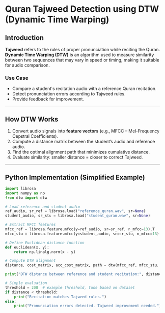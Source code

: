 # Quran Tajweed Detection using DTW (Dynamic Time Warping)

## Introduction
**Tajweed** refers to the rules of proper pronunciation while reciting the Quran.  
**Dynamic Time Warping (DTW)** is an algorithm used to measure similarity between two sequences that may vary in speed or timing, making it suitable for audio comparison.

### Use Case
- Compare a student's recitation audio with a reference Quran recitation.  
- Detect pronunciation errors according to Tajweed rules.  
- Provide feedback for improvement.

---

## How DTW Works
1. Convert audio signals into **feature vectors** (e.g., MFCC – Mel-Frequency Cepstral Coefficients).  
2. Compute a distance matrix between the student’s audio and reference audio.  
3. Find the optimal alignment path that minimizes cumulative distance.  
4. Evaluate similarity: smaller distance = closer to correct Tajweed.

---

## Python Implementation (Simplified Example)
```python
import librosa
import numpy as np
from dtw import dtw

# Load reference and student audio
ref_audio, sr_ref = librosa.load("reference_quran.wav", sr=None)
student_audio, sr_stu = librosa.load("student_quran.wav", sr=None)

# Extract MFCC features
mfcc_ref = librosa.feature.mfcc(y=ref_audio, sr=sr_ref, n_mfcc=13).T
mfcc_stu = librosa.feature.mfcc(y=student_audio, sr=sr_stu, n_mfcc=13).T

# Define Euclidean distance function
def euclidean(x, y):
    return np.linalg.norm(x - y)

# Compute DTW alignment
distance, cost_matrix, acc_cost_matrix, path = dtw(mfcc_ref, mfcc_stu, dist=euclidean)

print("DTW distance between reference and student recitation:", distance)

# Simple evaluation
threshold = 200  # example threshold, tune based on dataset
if distance < threshold:
    print("Recitation matches Tajweed rules.")
else:
    print("Pronunciation errors detected. Tajweed improvement needed.")
